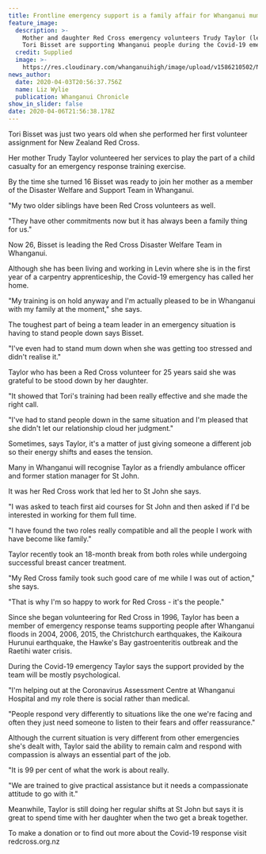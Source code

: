 ```yaml
---
title: Frontline emergency support is a family affair for Whanganui mum and daughter
feature_image:
  description: >-
    Mother and daughter Red Cross emergency volunteers Trudy Taylor (left) and
    Tori Bisset are supporting Whanganui people during the Covid-19 emergency.
  credit: Supplied
  image: >-
    https://res.cloudinary.com/whanganuihigh/image/upload/v1586210502/News/Tori_Bissett._Chron_4.4.20.jpg
news_author:
  date: 2020-04-03T20:56:37.756Z
  name: Liz Wylie
  publication: Whanganui Chronicle
show_in_slider: false
date: 2020-04-06T21:56:38.178Z
---
```

Tori Bisset was just two years old when she performed her first volunteer assignment for New Zealand Red Cross.

Her mother Trudy Taylor volunteered her services to play the part of a child casualty for an emergency response training exercise.

By the time she turned 16 Bisset was ready to join her mother as a member of the Disaster Welfare and Support Team in Whanganui.

"My two older siblings have been Red Cross volunteers as well.

"They have other commitments now but it has always been a family thing for us."

Now 26, Bisset is leading the Red Cross Disaster Welfare Team in Whanganui.

Although she has been living and working in Levin where she is in the first year of a carpentry apprenticeship, the Covid-19 emergency has called her home.

"My training is on hold anyway and I'm actually pleased to be in Whanganui with my family at the moment," she says.

The toughest part of being a team leader in an emergency situation is having to stand people down says Bisset.

"I've even had to stand mum down when she was getting too stressed and didn't realise it."

Taylor who has been a Red Cross volunteer for 25 years said she was grateful to be stood down by her daughter.

"It showed that Tori's training had been really effective and she made the right call.

"I've had to stand people down in the same situation and I'm pleased that she didn't let our relationship cloud her judgment."

Sometimes, says Taylor, it's a matter of just giving someone a different job so their energy shifts and eases the tension.

Many in Whanganui will recognise Taylor as a friendly ambulance officer and former station manager for St John.

It was her Red Cross work that led her to St John she says.

"I was asked to teach first aid courses for St John and then asked if I'd be interested in working for them full time.

"I have found the two roles really compatible and all the people I work with have become like family."

Taylor recently took an 18-month break from both roles while undergoing successful breast cancer treatment.

"My Red Cross family took such good care of me while I was out of action," she says.

"That is why I'm so happy to work for Red Cross - it's the people."

Since she began volunteering for Red Cross in 1996, Taylor has been a member of emergency response teams supporting people after Whanganui floods in 2004, 2006, 2015, the Christchurch earthquakes, the Kaikoura Hurunui earthquake, the Hawke's Bay gastroenteritis outbreak and the Raetihi water crisis.

During the Covid-19 emergency Taylor says the support provided by the team will be mostly psychological.

"I'm helping out at the Coronavirus Assessment Centre at Whanganui Hospital and my role there is social rather than medical.

"People respond very differently to situations like the one we're facing and often they just need someone to listen to their fears and offer reassurance."

Although the current situation is very different from other emergencies she's dealt with, Taylor said the ability to remain calm and respond with compassion is always an essential part of the job.

"It is 99 per cent of what the work is about really.

"We are trained to give practical assistance but it needs a compassionate attitude to go with it."

Meanwhile, Taylor is still doing her regular shifts at St John but says it is great to spend time with her daughter when the two get a break together.

To make a donation or to find out more about the Covid-19 response visit redcross.org.nz